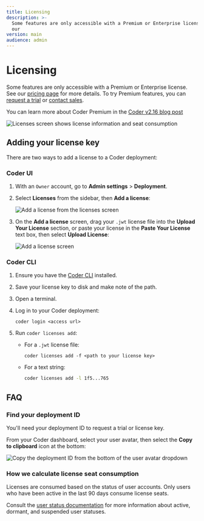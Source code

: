 ```yaml
---
title: Licensing
description: >-
  Some features are only accessible with a Premium or Enterprise license. See
  our
version: main
audience: admin
---
```

# Licensing

Some features are only accessible with a Premium or Enterprise license. See our
[pricing page](https://coder.com/pricing) for more details. To try Premium
features, you can [request a trial](https://coder.com/trial) or
[contact sales](https://coder.com/contact).

<!-- markdown-link-check-disable -->

You can learn more about Coder Premium in the [Coder v2.16 blog post](https://coder.com/blog/release-recap-2-16-0)

<!-- markdown-link-check-enable -->

![Licenses screen shows license information and seat consumption](%images/%images/./../images/admin/licenses/licenses-screen.png)

## Adding your license key

There are two ways to add a license to a Coder deployment:

<div class="tabs">

### Coder UI

1. With an `Owner` account, go to **Admin settings** > **Deployment**.

1. Select **Licenses** from the sidebar, then **Add a license**:

   ![Add a license from the licenses screen](%images/%images/./../images/admin/licenses/licenses-nolicense.png)

1. On the **Add a license** screen, drag your `.jwt` license file into the
   **Upload Your License** section, or paste your license in the
   **Paste Your License** text box, then select **Upload License**:

   ![Add a license screen](%images/%images/./../images/admin/licenses/add-license-ui.png)

### Coder CLI

1. Ensure you have the [Coder CLI](../../install/cli) installed.
1. Save your license key to disk and make note of the path.
1. Open a terminal.
1. Log in to your Coder deployment:

   ```shell
   coder login <access url>
   ```

1. Run `coder licenses add`:

   - For a `.jwt` license file:

     ```shell
     coder licenses add -f <path to your license key>
     ```

   - For a text string:

     ```sh
     coder licenses add -l 1f5...765
     ```

</div>

## FAQ

### Find your deployment ID

You'll need your deployment ID to request a trial or license key.

From your Coder dashboard, select your user avatar, then select the **Copy to
clipboard** icon at the bottom:

![Copy the deployment ID from the bottom of the user avatar dropdown](%images/%images/./../images/admin/deployment-id-copy-clipboard.png)

### How we calculate license seat consumption

Licenses are consumed based on the status of user accounts.
Only users who have been active in the last 90 days consume license seats.

Consult the [user status documentation](../users/index#user-status) for more information about active, dormant, and suspended user statuses.
